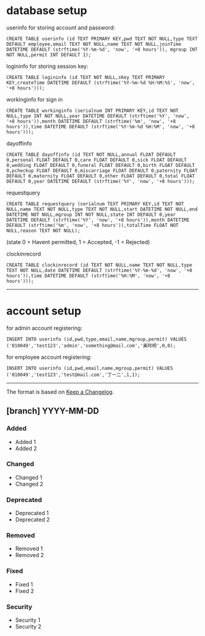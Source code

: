 # database setup
userinfo for storing account and password:

`CREATE TABLE userinfo (id TEXT PRIMARY KEY,pwd TEXT NOT NULL,type TEXT DEFAULT employee,email TEXT NOT NULL,name TEXT NOT NULL,joinTime DATETIME DEFAULT (strftime('%Y-%m-%d', 'now', '+8 hours')), mgroup INT NOT NULL,permit INT DEFAULT 1);`
<!-- dayoff permit requirement: 1 = requeire permission, 0 = no requeirement -->

logininfo for storing session key:

`CREATE TABLE logininfo (id TEXT NOT NULL,sKey TEXT PRIMARY KEY,createTime DATETIME DEFAULT (strftime('%Y-%m-%d %H:%M:%S', 'now', '+8 hours')));`

workinginfo for sign in

`CREATE TABLE workinginfo (serialnum INT PRIMARY KEY,id TEXT NOT NULL,type INT NOT NULL,year DATETIME DEFAULT (strftime('%Y', 'now', '+8 hours')),month DATETIME DEFAULT (strftime('%m', 'now', '+8 hours')),time DATETIME DEFAULT (strftime('%Y-%m-%d %H:%M', 'now', '+8 hours')));`

dayoffinfo

`CREATE TABLE dayoffinfo (id TEXT NOT NULL,annual FLOAT DEFAULT 0,personal FLOAT DEFAULT 0,care FLOAT DEFAULT 0,sick FLOAT DEFAULT 0,wedding FLOAT DEFAULT 0,funeral FLOAT DEFAULT 0,birth FLOAT DEFAULT 0,pcheckup FLOAT DEFAULT 0,miscarriage FLOAT DEFAULT 0,paternity FLOAT DEFAULT 0,maternity FLOAT DEFAULT 0,other FLOAT DEFAULT 0,total FLOAT DEFAULT 0,year DATETIME DEFAULT (strftime('%Y', 'now', '+8 hours')));`

requestquery

`CREATE TABLE requestquery (serialnum TEXT PRIMARY KEY,id TEXT NOT NULL,name TEXT NOT NULL,type TEXT NOT NULL,start DATETIME NOT NULL,end DATETIME NOT NULL,mgroup INT NOT NULL,state INT DEFAULT 0,year DATETIME DEFAULT (strftime('%Y', 'now', '+8 hours')),month DATETIME DEFAULT (strftime('%m', 'now', '+8 hours')),totalTime FLOAT NOT NULL,reason TEXT NOT NULL);`

(state 0 = Havent permitted, 1 = Accepted, -1 = Rejected)

clockinrecord

`CREATE TABLE clockinrecord (id TEXT NOT NULL,name TEXT NOT NULL,type TEXT NOT NULL,date DATETIME DEFAULT (strftime('%Y-%m-%d', 'now', '+8 hours')),time DATETIME DEFAULT (strftime('%H:%M', 'now', '+8 hours')));`

<!-- forget password db:
`CREATE TABLE logininfo (id TEXT PRIMARY KEY,createTime DATETIME DEFAULT datetime('now','+1 hour'))` -->
---
# account setup

for admin account registering:
<!-- FIXME -->
`INSERT INTO userinfo (id,pwd,type,email,name,mgroup,permit) VALUES ('010049','test123','admin','something@mail.com','黃阿明',0,0);`


for employee account registering:
<!-- FIXME -->
`INSERT INTO userinfo (id,pwd,email,name,mgroup,permit) VALUES ('010049','test123','test@mail.com','丁一二',1,1);`

---

The format is based on [Keep a Changelog](https://keepachangelog.com/en/1.1.0/).

## [branch] YYYY-MM-DD

### Added
- Added 1
- Added 2

### Changed
- Changed 1
- Changed 2

### Deprecated
- Deprecated 1
- Deprecated 2

### Removed
- Removed 1
- Removed 2

### Fixed
- Fixed 1
- Fixed 2

### Security
- Security 1
- Security 2